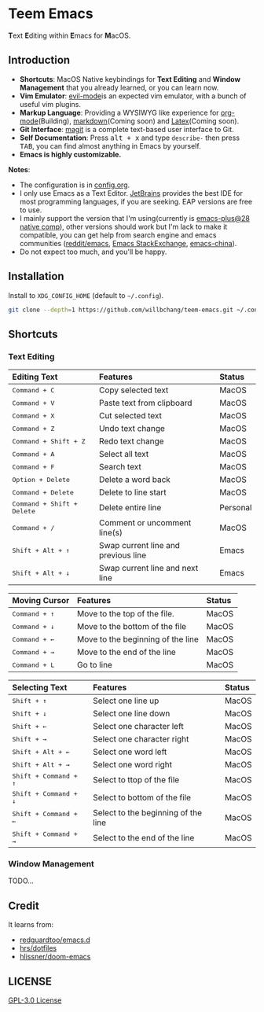 # Teem Emacs

**T**ext **E**diting within **E**macs for **M**acOS.



## Introduction

- **Shortcuts**: MacOS Native keybindings for **Text Editing** and **Window Management** that you already learned, or you can learn now.
- **Vim Emulator**: [evil-mode](https://github.com/emacs-evil/evil)is an expected vim emulator, with a bunch of useful vim plugins.
- **Markup Language**: Providing a WYSIWYG like experience for [org-mode](https://orgmode.org/)(Building), [markdown](https://daringfireball.net/projects/markdown/)(Coming soon) and [Latex](https://www.latex-project.org/)(Coming soon).
- **Git Interface**: [magit](https://magit.vc/) is a complete text-based user interface to Git.
- **Self Documentation**: Press <kbd>alt + x</kbd> and type `describe-` then press <kbd>TAB</kbd>, you can find almost anything in Emacs by yourself.
- **Emacs is highly customizable.**

**Notes**:
- The configuration is in [config.org](config.org).
- I only use Emacs as a Text Editor. [JetBrains](https://www.jetbrains.com/products/) provides the best IDE for most programming languages, if you are seeking. EAP versions are free to use.
- I mainly support the version that I'm using(currently is [emacs-plus@28 native comp](https://github.com/d12frosted/homebrew-emacs-plus)), other versions should work but I'm lack to make it compatible, you can get help from search engine and emacs communities ([reddit/emacs](https://www.reddit.com/r/emacs/), [Emacs StackExchange](https://emacs.stackexchange.com/), [emacs-china](https://emacs-china.org/)).
- Do not expect too much, and you'll be happy.


## Installation

Install to `XDG_CONFIG_HOME` (default to `~/.config`).

```bash
git clone --depth=1 https://github.com/willbchang/teem-emacs.git ~/.config/emacs
```


## Shortcuts
### Text Editing

| Editing Text                        | Features                            | Status   |
|:------------------------------------|:------------------------------------|:---------|
| <kbd>Command + C</kbd>              | Copy selected text                  | MacOS    |
| <kbd>Command + V</kbd>              | Paste text from clipboard           | MacOS    |
| <kbd>Command + X</kbd>              | Cut selected text                   | MacOS    |
| <kbd>Command + Z</kbd>              | Undo text change                    | MacOS    |
| <kbd>Command + Shift + Z</kbd>      | Redo text change                    | MacOS    |
| <kbd>Command + A</kbd>              | Select all text                     | MacOS    |
| <kbd>Command + F</kbd>              | Search text                         | MacOS    |
| <kbd>Option  + Delete</kbd>         | Delete a word back                  | MacOS    |
| <kbd>Command + Delete</kbd>         | Delete to line start                | MacOS    |
| <kbd>Command + Shift + Delete</kbd> | Delete entire line                  | Personal |
| <kbd>Command + /</kbd>              | Comment or uncomment line(s)        | MacOS    |
| <kbd>Shift + Alt + ↑</kbd>          | Swap current line and previous line | Emacs    |
| <kbd>Shift + Alt + ↓</kbd>          | Swap current line and next line     | Emacs    |


| Moving Cursor          | Features                          | Status |
|:-----------------------|:----------------------------------|:-------|
| <kbd>Command + ↑</kbd> | Move to the top of the file.      | MacOS  |
| <kbd>Command + ↓</kbd> | Move to the bottom of the file    | MacOS  |
| <kbd>Command + ←</kbd> | Move to the beginning of the line | MacOS  |
| <kbd>Command + →</kbd> | Move to the end of the line       | MacOS  |
| <kbd>Command + L</kbd> | Go to line                        | MacOS  |

| Selecting Text                 | Features                            | Status |
|:-------------------------------|:------------------------------------|:-------|
| <kbd>Shift + ↑</kbd>           | Select one line up                  | MacOS  |
| <kbd>Shift + ↓</kbd>           | Select one line down                | MacOS  |
| <kbd>Shift + ←</kbd>           | Select one character left           | MacOS  |
| <kbd>Shift + →</kbd>           | Select one character right          | MacOS  |
| <kbd>Shift + Alt + ←</kbd>     | Select one word left                | MacOS  |
| <kbd>Shift + Alt + →</kbd>     | Select one word right               | MacOS  |
| <kbd>Shift + Command + ↑</kbd> | Select to ttop of the file          | MacOS  |
| <kbd>Shift + Command + ↓</kbd> | Select to bottom of the file        | MacOS  |
| <kbd>Shift + Command + ←</kbd> | Select to the beginning of the line | MacOS  |
| <kbd>Shift + Command + →</kbd> | Select to the end of the line       | MacOS  |

### Window Management
TODO...

## Credit

It learns from:
- [redguardtoo/emacs.d](https://github.com/redguardtoo/emacs.d)
- [hrs/dotfiles](https://github.com/hrs/dotfiles)
- [hlissner/doom-emacs](https://github.com/hlissner/doom-emacs)


## LICENSE

[GPL-3.0 License](./LICENSE)
